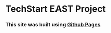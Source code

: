 # **TechStart EAST Project**
### This site was built using [Github Pages](https://pages.github.com/)
